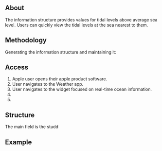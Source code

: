 ## About
The information structure provides values for tidal levels above average sea level. Users can quickly view the tidal levels at the sea nearest to them. 

## Methodology
Generating the information structure and maintaining it:


## Access
1. Apple user opens their apple product software.
2. User navigates to the Weather app.
3. User navigates to the widget focused on real-time ocean information.
4.
5.



## Structure
The main field is the studd
## Example
